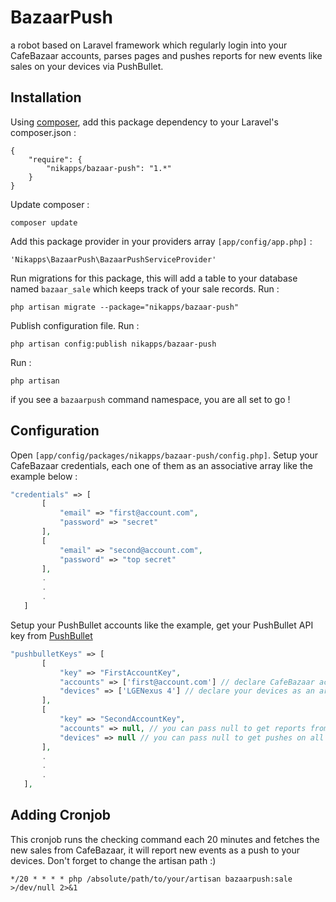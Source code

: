 # BazaarPush
a robot based on Laravel framework which regularly login into your CafeBazaar accounts, parses pages and pushes reports for new events like sales on your devices via PushBullet.

## Installation

Using [composer](https://packagist.org/packages/nikapps/bazaar-push), add this package dependency to your Laravel's composer.json :

```
{
    "require": {
        "nikapps/bazaar-push": "1.*"
    }
}
```
Update composer :
```
composer update
```
Add this package provider in your providers array `[app/config/app.php]` : 
```
'Nikapps\BazaarPush\BazaarPushServiceProvider'
```
Run migrations for this package, this will add a table to your database named `bazaar_sale` which keeps track of your sale records.
Run :
```
php artisan migrate --package="nikapps/bazaar-push"
```
Publish configuration file.
Run :
```
php artisan config:publish nikapps/bazaar-push
```
Run :
```
php artisan
```
if you see a `bazaarpush` command namespace, you are all set to go !

## Configuration

Open `[app/config/packages/nikapps/bazaar-push/config.php]`.
Setup your CafeBazaar credentials, each one of them as an associative array like the example below : 
```php
"credentials" => [
       [
           "email" => "first@account.com",
           "password" => "secret"
       ],
       [
           "email" => "second@account.com",
           "password" => "top secret"
       ], 
       .
       .
       .
   ]
```
Setup your PushBullet accounts like the example, get your PushBullet API key from [PushBullet](https://www.pushbullet.com/account)
```php
"pushbulletKeys" => [
       [
           "key" => "FirstAccountKey",
           "accounts" => ['first@account.com'] // declare CafeBazaar accounts as an array which you want to get reports from them
           "devices" => ['LGENexus 4'] // declare your devices as an array which you want to get pushes on them
       ],
       [
           "key" => "SecondAccountKey",
           "accounts" => null, // you can pass null to get reports from all of your declared CafeBazaar accounts in credentials section
           "devices" => null // you can pass null to get pushes on all of the devices associated with this PushBullet account.
       ],
       .
       .
       .
   ],
```
## Adding Cronjob
This cronjob runs the checking command each 20 minutes and fetches the new sales from CafeBazaar, it will report new events as a push to your devices.
Don't forget to change the artisan path :)
```
*/20 * * * * php /absolute/path/to/your/artisan bazaarpush:sale >/dev/null 2>&1
```
